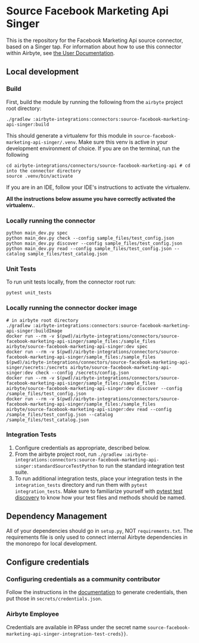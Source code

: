 # Source Facebook Marketing Api Singer

This is the repository for the Facebook Marketing Api source connector, based on a Singer tap.
For information about how to use this connector within Airbyte, see [the User Documentation](https://docs.airbyte.io/integrations/sources/facebook-marketing-api).

## Local development
### Build
First, build the module by running the following from the `airbyte` project root directory: 
```
./gradlew :airbyte-integrations:connectors:source-facebook-marketing-api-singer:build
```

This should generate a virtualenv for this module in `source-facebook-marketing-api-singer/.venv`. Make sure this venv is active in your
development environment of choice. If you are on the terminal, run the following
```
cd airbyte-integrations/connectors/source-facebook-marketing-api # cd into the connector directory
source .venv/bin/activate
```
If you are in an IDE, follow your IDE's instructions to activate the virtualenv. 

**All the instructions below assume you have correctly activated the virtualenv.**.

### Locally running the connector
```
python main_dev.py spec
python main_dev.py check --config sample_files/test_config.json
python main_dev.py discover --config sample_files/test_config.json
python main_dev.py read --config sample_files/test_config.json --catalog sample_files/test_catalog.json
```

### Unit Tests
To run unit tests locally, from the connector root run:
```
pytest unit_tests
```


### Locally running the connector docker image
```
# in airbyte root directory
./gradlew :airbyte-integrations:connectors:source-facebook-marketing-api-singer:buildImage
docker run --rm -v $(pwd)/airbyte-integrations/connectors/source-facebook-marketing-api-singer/sample_files:/sample_files airbyte/source-facebook-marketing-api-singer:dev spec
docker run --rm -v $(pwd)/airbyte-integrations/connectors/source-facebook-marketing-api-singer/sample_files:/sample_files $(pwd)/airbyte-integrations/connectors/source-facebook-marketing-api-singer/secrets:/secrets airbyte/source-facebook-marketing-api-singer:dev check --config /secrets/config.json
docker run --rm -v $(pwd)/airbyte-integrations/connectors/source-facebook-marketing-api-singer/sample_files:/sample_files airbyte/source-facebook-marketing-api-singer:dev discover --config /sample_files/test_config.json
docker run --rm -v $(pwd)/airbyte-integrations/connectors/source-facebook-marketing-api-singer/sample_files:/sample_files airbyte/source-facebook-marketing-api-singer:dev read --config /sample_files/test_config.json --catalog /sample_files/test_catalog.json
```

### Integration Tests 
1. Configure credentials as appropriate, described below.
1. From the airbyte project root, run `./gradlew :airbyte-integrations:connectors:source-facebook-marketing-api-singer:standardSourceTestPython` to run the standard integration test suite.
1. To run additional integration tests, place your integration tests in the `integration_tests` directory and run them with `pytest integration_tests`.
   Make sure to familiarize yourself with [pytest test discovery](https://docs.pytest.org/en/latest/goodpractices.html#test-discovery) to know how your test files and methods should be named.

## Dependency Management
All of your dependencies should go in `setup.py`, NOT `requirements.txt`. The requirements file is only used to connect internal Airbyte dependencies in the monorepo for local development.

## Configure credentials
### Configuring credentials as a community contributor
Follow the instructions in the [documentation](https://docs.airbyte.io/integrations/sources/facebook-marketing-api) to generate credentials, then put those
in `secrets/credentials.json`.

### Airbyte Employee
Credentials are available in RPass under the secret name `source-facebook-marketing-api-singer-integration-test-creds}}`.
